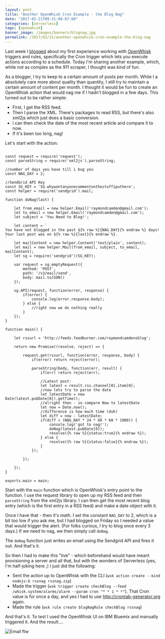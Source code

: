 ```yaml
---
layout: post
title: "Another OpenWhisk Cron Example - the Blog Nag"
date: "2017-02-21T09:31:00-07:00"
categories: [serverless]
tags: [openwhisk]
banner_image: /images/banners/blognag.jpg
permalink: /2017/02/21/another-openwhisk-cron-example-the-blog-nag
---
```


Last week I [blogged](https://www.raymondcamden.com/2017/02/14/collecting-911-data-openwhisk-cron-triggers) about my first experience working with [OpenWhisk](https://developer.ibm.com/openwhisk/) triggers and rules, specifically the Cron trigger which lets you execute actions according to a schedule. Today I'm sharing another example, which, while not as complex as the 911 scraper, I thought was kind of fun. 

As a blogger, I try to keep to a certain amount of posts per month. While I a absolutely care more about quality than quantity, I still try to maintain a certain amount of content per month. I thought it would be fun to create an OpenWhisk action that would nag me if I hadn't blogged in a few days. This turned out to be rather simple:

* First, I get the RSS feed.
* Then I parse the XML. There's packages to read RSS, but there's also xml2js which just does a basic conversion.
* I can then check the date of the most recent article and compare it to now.
* If it's been too long, nag!

Let's start with the action:

<pre><code class="language-javascript">
const request = require(&#x27;request&#x27;);
const parseString = require(&#x27;xml2js&#x27;).parseString;

&#x2F;&#x2F;number of days you have till i bug you
const NAG_DAY = 2;

&#x2F;&#x2F;SendGrid API Key
const SG_KEY = &#x27;SG.whywontanyonecommentonthestuffiputhere&#x27;;
const helper = require(&#x27;sendgrid&#x27;).mail;

function doNag(last) {

	let from_email = new helper.Email(&#x27;raymondcamden@gmail.com&#x27;);
	let to_email = new helper.Email(&#x27;raymondcamden@gmail.com&#x27;);
	let subject = &#x27;You Need to Blog!&#x27;;

	let content = `
You have not blogged in the past ${% raw %}{NAG_DAY}{% endraw %} days!
Your last post was on ${% raw %}{last}{% endraw %}.
`
	let mailContent = new helper.Content(&#x27;text&#x2F;plain&#x27;, content);
	let mail = new helper.Mail(from_email, subject, to_email, mailContent);
	let sg = require(&#x27;sendgrid&#x27;)(SG_KEY);

	var request = sg.emptyRequest({
		method: &#x27;POST&#x27;,
		path: &#x27;&#x2F;v3&#x2F;mail&#x2F;send&#x27;,
		body: mail.toJSON()
	});
		
	sg.API(request, function(error, response) {
		if(error) {
			console.log(error.response.body);
		} else {
			&#x2F;&#x2F;right now we do nothing really
		}
	});
}

function main() {

	let rssurl = &#x27;http:&#x2F;&#x2F;feeds.feedburner.com&#x2F;raymondcamdensblog&#x27;;

	return new Promise((resolve, reject) =&gt; {

		request.get(rssurl, function(error, response, body) {
			if(error) return reject(error);

			parseString(body, function(err, result) {
				if(err) return reject(err);

				&#x2F;&#x2F;Latest post:
				let latest = result.rss.channel[0].item[0];
				&#x2F;&#x2F;now lets try to parse the date
				let latestDate = new Date(latest.pubDate[0]).getTime();
				&#x2F;&#x2F;alright then - so compare Now to latestDate
				let now = Date.now();
				&#x2F;&#x2F;difference is how much time (duh)
				let diff = now - latestDate;
				if(diff &gt; (NAG_DAY * 24 * 60 * 60 * 1000)) {
					console.log(&#x27;got to nag!&#x27;);
					doNag(latest.pubDate[0]);
					resolve({% raw %}{status:true}{% endraw %});
				} else {
					resolve({% raw %}{status:false}{% endraw %});
				}
			});

		});

	});
}

exports.main = main;
</code></pre>

Start with the `main` function which is OpenWhisk's entry point to the function. I use the request library to open up my RSS feed and then `parseString` from the xml2js library. I can then get the most recent blog entry (which is the first entry in a RSS feed) and make a date object with it. 

Once I have that - then it's math. I set the constant `NAG_DAY` to 2, which is a bit too low if you ask me, but I had blogged on Friday so I needed a value that would trigger the alert. (For folks curious, I try to blog once every 3 days.) If we need to nag, we then simply call `doNag`.

The `doNag` function just writes an email using the Sendgrid API and fires it out. And that's it. 

So then I had to make this "live" - which beforehand would have meant provisioning a server and all that, but with the wonders of Serverless (yes, I'm half-joking here ;) I just did the following:

* Sent the action up to OpenWhisk with the CLI (`wsk action create --kind nodejs:6 rssnag rssnag.zip`)
* Made the trigger (`wsk trigger create checkBlog --feed /whisk.system/alarms/alarm --param cron "* * 1 * *"`). That Cron value is for once a day, and yes I had to use http://crontab-generator.org again.
* Made the rule (`wsk rule create blogNagRule checkBlog rssnag`)

And that's it. To test I used the OpenWhisk UI on IBM Bluemix and manually triggered it. And the result....

![Email ftw](https://static.raymondcamden.com/images/2017/2/blognag1.png)
